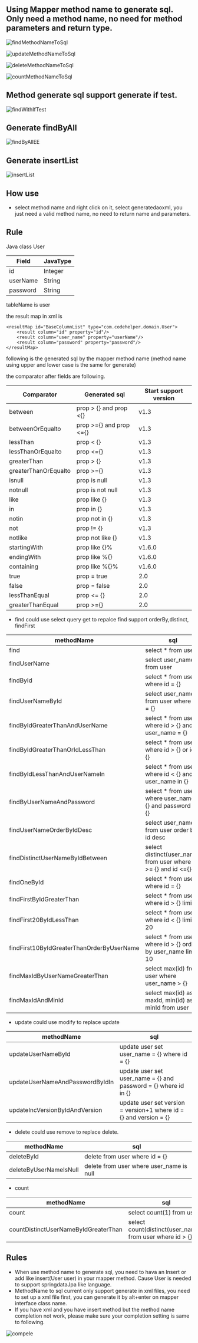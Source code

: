 ## Using Mapper method name to generate sql. Only need a method name, no need for method parameters and return type.

![findMethodNameToSql](https://raw.githubusercontent.com/gejun123456/MyBatisCodeHelper-Pro/master/screenshots/findMethodNameToSql.gif)

![updateMethodNameToSql](https://raw.githubusercontent.com/gejun123456/MyBatisCodeHelper-Pro/master/screenshots/updateMethodNameToSql.gif)

![deleteMethodNameToSql](https://raw.githubusercontent.com/gejun123456/MyBatisCodeHelper-Pro/master/screenshots/deleteMethodNameToSql.gif)

![countMethodNameToSql](https://raw.githubusercontent.com/gejun123456/MyBatisCodeHelper-Pro/master/screenshots/countMethodNameToSql.gif)


## Method generate sql support generate if test.

![findWithIfTest](https://raw.githubusercontent.com/gejun123456/MyBatisCodeHelper-Pro/master/screenshots/findWithIfTest.gif)


## Generate findByAll

![findByAllEE](https://raw.githubusercontent.com/gejun123456/MyBatisCodeHelper-Pro/master/screenshots/findByAllEE.gif)

## Generate insertList
![insertList](https://raw.githubusercontent.com/gejun123456/MyBatisCodeHelper-Pro/master/screenshots/insertList.gif)

## How use

- select method name and right click on it, select generatedaoxml,  you just need a valid method name, no need to return name and parameters.



## Rule

Java class User

Field  | JavaType
-----   | ------
id      | Integer
userName | String
password | String

tableName is user

the result map in xml is

	<resultMap id="BaseColumnList" type="com.codehelper.domain.User">
	    <result column="id" property="id"/>
	    <result column="user_name" property="userName"/>
	    <result column="password" property="password"/>
	</resultMap>


following is the generated sql by the mapper method name (method name using upper and lower case is the same for generate)


the comparator after fields are following.

Comparator  |Generated sql | Start support version
------- | -------- |---------
between |  prop > {} and prop <{}  |v1.3
betweenOrEqualto | prop >={} and prop <={} | v1.3
lessThan  | prop < {} | v1.3
lessThanOrEqualto | prop <={}  |v1.3
greaterThan | prop > {} |v1.3
greaterThanOrEqualto | prop >={} | v1.3
isnull | prop is null |v1.3
notnull | prop is not null |v1.3
like   | prop like {} |v1.3
in     | prop in {} |v1.3
notin  | prop not in {} |v1.3
not    | prop != {} |v1.3
notlike | prop not like {} |v1.3
startingWith | prop like {}% |v1.6.0
endingWith | prop like %{} |v1.6.0
containing | prop like %{}% |v1.6.0
true       | prop = true | 2.0
false      | prop = false |2.0
lessThanEqual| prop <= {} | 2.0
greaterThanEqual | prop >={}|2.0




- find   could use select query get to repalce find
support orderBy,distinct, findFirst

methodName       |  sql
-----------  |  --------------
find         | select * from user
findUserName | select user_name from user
findById	| select * from user where id = {}
findUserNameById | select user_name from user where id = {}
findByIdGreaterThanAndUserName | select * from user where id > {} and user_name = {}
findByIdGreaterThanOrIdLessThan | select * from user where id > {} or id < {}
findByIdLessThanAndUserNameIn  | select * from user where id < {} and user_name in {}
findByUserNameAndPassword      | select * from user where user_name = {} and password = {}
findUserNameOrderByIdDesc   | select user_name from user order by id desc
findDistinctUserNameByIdBetween | select distinct(user_name) from user where id >= {} and id <={}
findOneById	| select * from user where id = {}
findFirstByIdGreaterThan | select * from user where id > {} limit 1
findFirst20ByIdLessThan  | select * from user where id < {} limit 20
findFirst10ByIdGreaterThanOrderByUserName  | select * from user where id > {} order by user_name limit 10
findMaxIdByUserNameGreaterThan | select max(id) from user where user_name > {}
findMaxIdAndMinId   | select max(id) as maxId, min(id) as minId from user


- update  could use modify to replace update

methodName     | sql
---------- |  -------
updateUserNameById | update user set user_name = {} where id = {}
updateUserNameAndPasswordByIdIn  | update user set user_name = {} and password = {} where id in {}
updateIncVersionByIdAndVersion | update user set version = version+1 where id = {} and version = {}

- delete  could use remove to replace delete.

methodName  |  sql
------- | ---------
deleteById | delete from user where id = {}
deleteByUserNameIsNull  | delete from user where user_name is null

- count

methodName  | sql
------- | ----------
count   | select count(1) from user
countDistinctUserNameByIdGreaterThan | select count(distinct(user_name)) from user where id > {}


## Rules 

- When use method name to generate sql, you need to hava an Insert or add 
like insert(User user) in your mapper method. Cause User is needed to support springdataJpa like language.
- MethodName to sql current only support generate in xml files, you need to set up a xml file first, you can
generate it by alt+enter on mapper interface class name.
- If you have xml and you have insert method but the method name completion not work, please make sure your completion
setting is same to following.

![compele](https://raw.githubusercontent.com/gejun123456/MyBatisCodeHelper-Pro/master/screenshots/completeSetting.png)

